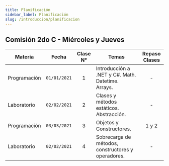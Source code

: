 ```yaml
---
title: Planificación 
sidebar_label: Planificación 
slug: /introduccion/planificacion
---
```


## Comisión 2do C - Miércoles y Jueves

| Materia      |    Fecha     | Clase N° | Temas                                              | Repaso Clases |
| ------------ | :----------: | :------: | -------------------------------------------------- | :-----------: |
| Programación | `01/01/2021` |    1     | Introducción a .NET y C#. Math. Datetime. Arrays.  |       -       |
| Laboratorio  | `02/02/2021` |    2     | Clases y métodos estáticos. Abstracción.           |       -       |
| Programación | `03/03/2021` |    3     | Objetos y Constructores.                           |     1 y 2     |
| Laboratorio  | `02/02/2021` |    4     | Sobrecarga de métodos, constructores y operadores. |       -       |
